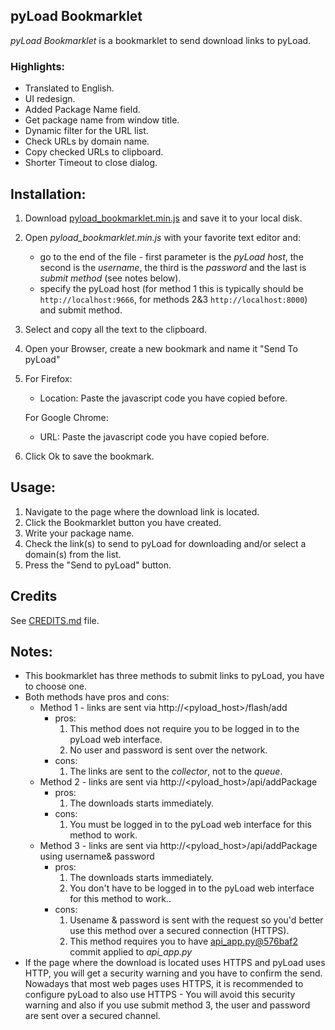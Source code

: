 pyLoad Bookmarklet
------------------
*pyLoad Bookmarklet* is a bookmarklet to send download links to pyLoad.

### Highlights:
- Translated to English.
- UI redesign.
- Added Package Name field.
- Get package name from window title.
- Dynamic filter for the URL list.
- Check URLs by domain name.
- Copy checked URLs to clipboard.
- Shorter Timeout to close dialog.

Installation:
---------------------
1. Download [pyload_bookmarklet.min.js](https://raw.githubusercontent.com/pyload/pyload-bookmarklet/master/pyload_bookmarklet.min.js) and save it to your local disk.
2. Open *pyload_bookmarklet.min.js* with your favorite text editor and:
   - go to the end of the file - first parameter is the *pyLoad host*, the second is the *username*, the third is the *password* and the last is *submit method* (see notes below).
   - specify the pyLoad host (for method 1 this is typically should be `http://localhost:9666`, for methods 2&3 `http://localhost:8000`) and submit method.
3. Select and copy all the text to the clipboard.
4. Open your Browser, create a new bookmark and name it "Send To pyLoad"
5. For Firefox:
   - Location: Paste the javascript code you have copied before.
   
   For Google Chrome:
   - URL: Paste the javascript code you have copied before.
6. Click Ok to save the bookmark.

Usage:
---------------------
1. Navigate to the page where the download link is located.
2. Click the Bookmarklet button you have created.
3. Write your package name.
4. Check the link(s) to send to pyLoad for downloading and/or select a domain(s) from the list.
5. Press the "Send to pyLoad" button.

Credits
-------
See [CREDITS.md](https://github.com/pyload/pyload-bookmarklet/blob/master/CREDITS.md) file.

Notes:
------
- This bookmarklet has three methods to submit links to pyLoad, you have to choose one.
- Both methods have pros and cons:
  - Method 1 - links are sent via http://<pyload_host>/flash/add
    - pros:
      1. This method does not require you to be logged in to the pyLoad web interface.
      2. No user and password is sent over the network.
    - cons:
      1. The links are sent to the *collector*, not to the *queue*.
  - Method 2 - links are sent via http://<pyload_host>/api/addPackage
    - pros:
      1. The downloads starts immediately.
    - cons:
      1. You must be logged in to the pyLoad web interface for this method to work.
  - Method 3 - links are sent via http://<pyload_host>/api/addPackage using username& password
    - pros:
      1. The downloads starts immediately.
      1. You don't have to be logged in to the pyLoad web interface for this method to work..
    - cons:
      1. Usename & password is sent with the request so you'd better use this method over a secured connection (HTTPS).
      2. This method requires you to have [api_app.py@576baf2](https://github.com/pyload/pyload/commit/576baf2d66b9dd1b228f121df44ff01b45d732f4) commit applied to *api_app.py*
- If the page where the download is located uses HTTPS and pyLoad uses HTTP, you will get a security warning and you have to confirm the send.<br/>
Nowadays that most web pages uses HTTPS, it is recommended to configure pyLoad to also use HTTPS - You will avoid this security warning and also if you use submit method 3, the user and password are sent over a secured channel. 
